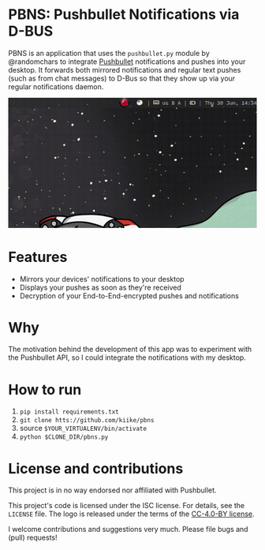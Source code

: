 # PBNS: Pushbullet Notifications via D-BUS

PBNS is an application that uses the `pushbullet.py` module by @randomchars to
integrate [Pushbullet](https://www.pushbullet.com) notifications and pushes
into your desktop. It forwards both mirrored notifications and regular text
pushes (such as from chat messages) to D-Bus so that they show up via your
regular notifications daemon.

![screencast](https://raw.githubusercontent.com/kiike/pbns/readme-assets/demo.gif)

# Features

* Mirrors your devices' notifications to your desktop
* Displays your pushes as soon as they're received
* Decryption of your End-to-End-encrypted pushes and notifications


# Why

The motivation behind the development of this app was to experiment with the
Pushbullet API, so I could integrate the notifications with my desktop.


# How to run

1. `pip install requirements.txt`
2. `git clone htts://github.com/kiike/pbns`
3. source `$YOUR_VIRTUALENV/bin/activate`
4. `python $CLONE_DIR/pbns.py`

# License and contributions

This project is in no way endorsed nor affiliated with Pushbullet.

This project's code is licensed under the ISC license. For details, see the
`LICENSE` file. The logo is released under the terms of the
[CC-4.0-BY license](https://creativecommons.org/licenses/by/4.0/).

I welcome contributions and suggestions very much. Please file bugs and (pull)
requests!
